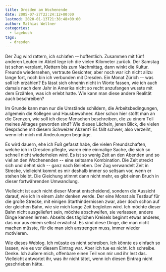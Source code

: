 ```yaml
---
title: Dresden am Wochenende
date: 2005-07-27T22:24:12+00:00
lastmod: 2020-01-13T21:38:48+00:00
author: Mathias Wellner
categories:
  - tagebuch
tags:
  - dresden
---
```

Der Zug wird rattern, ich schlafen -- hoffentlich. Zusammen mit fünf anderen Leuten im Abteil lege ich die vielen Kilometer zurück. Der Samstag ist schon verplant, Klettern bis zum Nachmittag, dann winkt die Kultur. Freunde wiedersehen, vertraute Gesichter, aber noch war ich nicht allzu lange fort, noch bin ich verbunden mit Dresden. Ein Monat Zürich -- was soll ich erzählen? Es lässt sich ohnehin nicht in Worte fassen, wie ich auch damals nach dem Jahr in Amerika nicht so recht anzufangen wusste mit dem Erzählen, was ich erlebt hatte. Wie kann man diese andere Realität auch beschreiben?

Im Grunde kann man nur die Umstände schildern, die Arbeitsbedingungen, allgemein die Kollegen und Hausbewohner. Aber schon hier stößt man an die Grenzen, wie soll ich diese Menschen beschreiben, die zu einem Teil meines Alltages geworden sind? Wie dieses Lächeln, jenen Blick, die vielen Gespräche mit diesem Schweizer Akzent? Es fällt schwer, also verzeiht, wenn ich mich mit Andeutungen begnüge.

Es wird dauern, ehe ich Fuß gefasst habe, die vielen Freundschaften, welche ich in Dresden pflegte, waren eine einmalige Sache, die sich so schnell nicht wiederholen wird. Es ist so wenig Zeit an den Abenden und so viel an den Wochenenden -- eine seltsame Kombination. Die Zeit streckt sich und dehnt sich -- ganz nach Belieben. Der Zug verwandelt Zeit in Strecke, vielleicht kommt es mir deshalb immer so seltsam vor, wenn er stehen bleibt. Die Gleichung stimmt dann nicht mehr, es gibt einen Bruch in dieser fortwährenden Umwandlung.

Vielleicht ist auch nicht dieser Monat entscheidend, sondern die Aussicht darauf, wie ich in einem Jahr denken werde. Der eine Monat als Testlauf für die große Strecke, mit einigen Starthindernissen zwar, aber doch schon auf der gleichen Bahn, wie sie mich lange Zeit begleiten wird. Ich möchte dieser Bahn nicht ausgeliefert sein, möchte abschweifen, sie verlassen, andere Dinge kennen lernen. Abseits des täglichen Kreisels beginnt etwas anderes, das nur aus einem selbst erwächst. Es sind diese Dinge, die man nicht machen müsste, für die man sich anstrengen muss, immer wieder motivieren.

Wie dieses Weblog. Ich müsste es nicht schreiben. Ich könnte es einfach so lassen, wie es vor diesem Eintrag war. Aber ich tue es nicht. Ich schreibe. Denke. Ich äußere mich, offenbare einen Teil von mir und ihr lest das. Vielleicht antwortet ihr, was ihr nicht tätet, wenn ich diesen Eintrag nicht geschrieben hätte. 